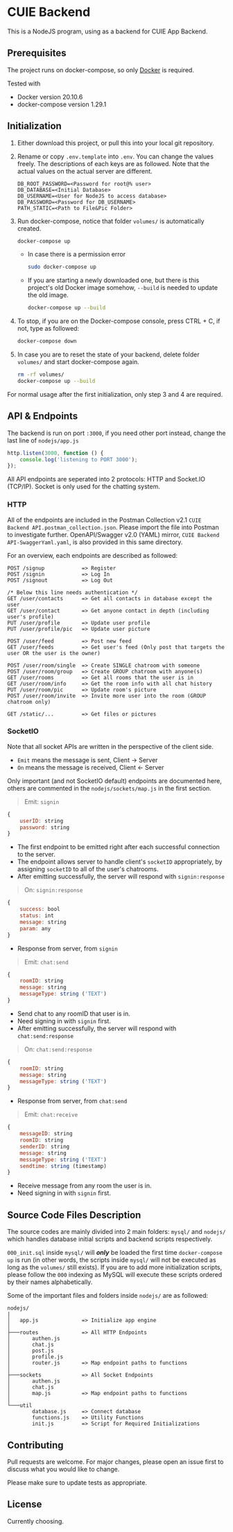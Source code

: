 # CUIE Backend

This is a NodeJS program, using as a backend for CUIE App Backend.

## Prerequisites

The project runs on docker-compose, so only [Docker](https://docs.docker.com/engine/install/) is required.

Tested with

* Docker version 20.10.6
* docker-compose version 1.29.1

## Initialization

1. Either download this project, or pull this into your local git repository.

2. Rename or copy `.env.template` into `.env`. You can change the values freely. The descriptions of each keys are as followed. Note that the actual values on the actual server are different.

    ```text
    DB_ROOT_PASSWORD=<Password for root@% user>
    DB_DATABASE=<Initial Database>
    DB_USERNAME=<User for NodeJS to access database>
    DB_PASSWORD=<Password for DB_USERNAME>
    PATH_STATIC=<Path to File&Pic Folder>
    ```

3. Run docker-compose, notice that folder `volumes/` is automatically created.

    ```bash
    docker-compose up
    ```

    * In case there is a permission error

        ```bash
        sudo docker-compose up
        ```

    * If you are starting a newly downloaded one, but there is this project's old Docker image somehow, `--build` is needed to update the old image.

        ```bash
        docker-compose up --build
        ```

4. To stop, if you are on the Docker-compose console, press CTRL + C, if not, type as followed:

    ```bash
    docker-compose down
    ```

5. In case you are to reset the state of your backend, delete folder `volumes/` and start docker-compose again.

    ```bash
    rm -rf volumes/
    docker-compose up --build
    ```

For normal usage after the first initialization, only step 3 and 4 are required.

## API & Endpoints

The backend is run on port `:3000`, if you need other port instead, change the last line of `nodejs/app.js`

```javascript
http.listen(3000, function () {
    console.log('listening to PORT 3000');
});
```

All API endpoints are seperated into 2 protocols: HTTP and Socket.IO (TCP/IP). Socket is only used for the chatting system.

### HTTP

All of the endpoints are included in the Postman Collection v2.1 `CUIE Backend API.postman_collection.json`. Please import the file into Postman to investigate further. OpenAPI/Swagger v2.0 (YAML) mirror, `CUIE Backend API-SwaggerYaml.yaml`, is also provided in this same directory.

For an overview, each endpoints are described as followed:

```text
POST /signup            => Register
POST /signin            => Log In
POST /signout           => Log Out

/* Below this line needs authentication */
GET /user/contacts      => Get all contacts in database except the user
GET /user/contact       => Get anyone contact in depth (including user's profile)
PUT /user/profile       => Update user profile
PUT /user/profile/pic   => Update user picture

POST /user/feed         => Post new feed
GET /user/feeds         => Get user's feed (Only post that targets the user OR the user is the owner)

POST /user/room/single  => Create SINGLE chatroom with someone
POST /user/room/group   => Create GROUP chatroom with anyone(s)
GET /user/rooms         => Get all rooms that the user is in
GET /user/room/info     => Get the room info with all chat history
PUT /user/room/pic      => Update room's picture
POST /user/room/invite  => Invite more user into the room (GROUP chatroom only)

GET /static/...         => Get files or pictures
```

### SocketIO

Note that all socket APIs are written in the perspective of the client side.

* `Emit` means the message is sent, Client -> Server
* `On` means the message is received, Client <- Server

Only important (and not SocketIO default) endpoints are documented here, others are commented in the `nodejs/sockets/map.js` in the first section.

> Emit: `signin`

```javascript
{
    userID: string
    password: string
}
```

* The first endpoint to be emitted right after each successful connection to the server.
* The endpoint allows server to handle client's `socketID` appropriately, by assigning `socketID` to all of the user's chatrooms.
* After emitting successfully, the server will respond with `signin:response`

> On: `signin:response`

```javascript
{
    success: bool
    status: int
    message: string
    param: any
}
```

* Response from server, from `signin`

> Emit: `chat:send`

```javascript
{
    roomID: string
    message: string
    messageType: string ('TEXT')
}
```

* Send chat to any roomID that user is in.
* Need signing in with `signin` first.
* After emitting successfully, the server will respond with `chat:send:response`

> On: `chat:send:response`

```javascript
{
    roomID: string
    message: string
    messageType: string ('TEXT')
}
```

* Response from server, from `chat:send`

> Emit: `chat:receive`

```javascript
{
    messageID: string
    roomID: string
    senderID: string
    message: string
    messageType: string ('TEXT')
    sendtime: string (timestamp)
}
```

* Receive message from any room the user is in.
* Need signing in with `signin` first.

## Source Code Files Description

The source codes are mainly divided into 2 main folders: `mysql/` and `nodejs/` which handles database initial scripts and backend scripts respectively.

`000_init.sql` inside `mysql/` will ***only*** be loaded the first time `docker-compose up` is run (in other words, the scripts inside `mysql/` will not be executed as long as the `volumes/` still exists). If you are to add more initialization scripts, please follow the `000` indexing as MySQL will execute these scripts ordered by their names alphabetically.

Some of the important files and folders inside `nodejs/` are as followed:

```text
nodejs/
|
│   app.js              => Initialize app engine
│
├───routes              => All HTTP Endpoints
│       authen.js
│       chat.js
│       post.js
│       profile.js
│       router.js       => Map endpoint paths to functions
│
├───sockets             => All Socket Endpoints
│       authen.js
│       chat.js
│       map.js          => Map endpoint paths to functions
│
└───util
        database.js     => Connect database
        functions.js    => Utility Functions
        init.js         => Script for Required Initializations
```

## Contributing

Pull requests are welcome. For major changes, please open an issue first to discuss what you would like to change.

Please make sure to update tests as appropriate.

## License

Currently choosing.
<!-- [MIT](https://choosealicense.com/licenses/mit/) -->